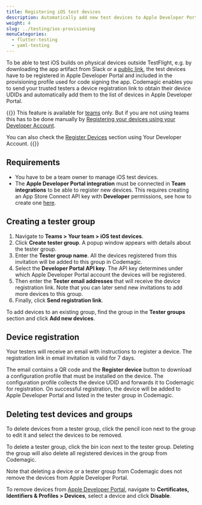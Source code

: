 ```yaml
---
title: Registering iOS test devices
description: Automatically add new test devices to Apple Developer Portal
weight: 4
slug: ../testing/ios-provisioning
menuCategories:
  - flutter-testing
  - yaml-testing
---
```


To be able to test iOS builds on physical devices outside TestFlight, e.g. by downloading the app artifact from Slack or a [public link](/yaml-publishing/shared-dashboards), the test devices have to be registered in Apple Developer Portal and included in the provisioning profile used for code signing the app. Codemagic enables you to send your trusted testers a device registration link to obtain their device UDIDs and automatically add them to the list of devices in Apple Developer Portal.

{{<notebox>}}
This feature is available for [teams](../teams/teams) only. But if you are not using teams this has to be done manually by [Registering your devices using your Developer Account](https://developer.apple.com/documentation/xcode/distributing-your-app-to-registered-devices#Register-Devices-in-Your-Developer-Account).

You can also check the [Register Devices](https://help.apple.com/developer-account/#/dev40df0d9fa) section using Your Developer Account.
{{</notebox>}}

## Requirements

* You have to be a team owner to manage iOS test devices. 
* The **Apple Developer Portal integration** must be connected in **Team integrations** to be able to register new devices. This requires creating an App Store Connect API key with **Developer** permissions, see how to create one [here](https://developer.apple.com/documentation/appstoreconnectapi/creating_api_keys_for_app_store_connect_api).

## Creating a tester group

1. Navigate to **Teams > Your team > iOS test devices**.
2. Click **Create tester group**. A popup window appears with details about the tester group.
3. Enter the **Tester group name**. All the devices registered from this invitation will be added to this group in Codemagic.
4. Select the **Developer Portal API key**. The API key determines under which Apple Developer Portal account the devices will be registered.
5. Then enter the **Tester email addresses** that will receive the device registration link. Note that you can later send new invitations to add more devices to this group.
6. Finally, click **Send registration link**. 

To add devices to an existing group, find the group in the **Tester groups** section and click **Add new devices**. 

## Device registration

Your testers will receive an email with instructions to register a device. The registration link in email invitation is valid for 7 days.

The email contains a QR code and the **Register device** button to download a configuration profile that must be installed on the device. The configuration profile collects the device UDID and forwards it to Codemagic for registration. On successful registration, the device will be added to Apple Developer Portal and listed in the tester group in Codemagic.

## Deleting test devices and groups

To delete devices from a tester group, click the pencil icon next to the group to edit it and select the devices to be removed. 

To delete a tester group, click the bin icon next to the tester group. Deleting the group will also delete all registered devices in the group from Codemagic.

Note that deleting a device or a tester group from Codemagic does not remove the devices from Apple Developer Portal.

To remove devices from [Apple Developer Portal](https://developer.apple.com/), navigate to **Certificates, Identifiers & Profiles > Devices**, select a device and click **Disable**.
